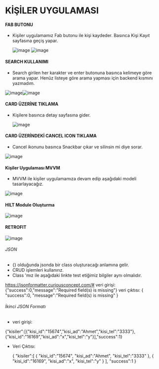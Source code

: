 # KİŞİLER UYGULAMASI

#### FAB BUTONU

* Kişiler uygulamamız Fab butonu ile kişi kaydeder. Basınca  Kişi Kayıt sayfasına geçiş yapar.
  
  ![image](https://github.com/Gorur56/Android-Bootcamp-Program-Kotlin/assets/54911292/21fb412b-ddc3-498a-ab09-04041b152d13) ![image](https://github.com/Gorur56/Android-Bootcamp-Program-Kotlin/assets/54911292/74bfde37-f2e8-4dbf-b192-f953c2ca8d15)

#### SEARCH KULLANIMI

* Search girilen her karakter ve enter butonuna basınca kelimeye göre arama yapar. Henüz listeye göre arama yapması için backend kısmını yazmadım.

![image](https://github.com/Gorur56/Android-Bootcamp-Program-Kotlin/assets/54911292/2064b825-2cde-4dd6-b209-d1f9419bdf67)![image](https://github.com/Gorur56/Android-Bootcamp-Program-Kotlin/assets/54911292/31547106-fc39-459a-a614-959959f69969)

#### CARD ÜZERİNE TIKLAMA

* Kişilere basınca detay sayfasına gider.

  ![image](https://github.com/Gorur56/Android-Bootcamp-Program-Kotlin/assets/54911292/bba348d1-c7d5-4d26-b12e-adedaed8bd00)


#### CARD ÜZERİNDEKİ CANCEL ICON TIKLAMA

* Cancel ikonunu basınca Snackbar çıkar ve silinsin mi diye sorar.

![image](https://github.com/Gorur56/Android-Bootcamp-Program-Kotlin/assets/54911292/d201504b-6eec-4efe-9e31-5205326f1fd8)

#### Kişiler Uygulaması MVVM

* MVVM ile kişiler uygulamamıza devam edip aşağıdaki modeli tasarlayacağız.

![image](https://github.com/Gorur56/Android-Bootcamp-Program-Kotlin/assets/54911292/f98fc7bf-a9ed-4805-bedf-a49d1663148c)

#### HILT Module Oluşturma

![image](https://github.com/Gorur56/Android-Bootcamp-Program-Kotlin/assets/54911292/aea78582-1bc3-47a3-8269-2769063c0176)

#### RETROFIT
![image](https://github.com/Gorur56/Android-Bootcamp-Program-Kotlin/assets/54911292/6a19225d-39bc-4143-b048-f66326de8444)

###### JSON
* {} olduğunda jsonda bir class oluşturacağı anlamına gelir.
* CRUD işlemleri kullanırız.
* Class 'mız ile aşağıdaki linkte test etiğimiz bilgiler aynı olmalıdır.

 https://jsonformatter.curiousconcept.com/#
 veri girişi: {"success":0,"message":"Required field(s) is missing"}
 veri çıktısı:
 {
   "success":0,
   "message":"Required field(s) is missing"
}

###### İkinci JSON Formatı
* veri girişi:

{"kisiler":[{"kisi_id":"15674","kisi_ad":"Ahmet","kisi_tel":"3333"},
{"kisi_id":"16169","kisi_ad":"x","kisi_tel":"y"}],"success":1}

* Veri Çıktısı:

  {
   "kisiler":[
      {
         "kisi_id":"15674",
         "kisi_ad":"Ahmet",
         "kisi_tel":"3333"
      },
      {
         "kisi_id":"16169",
         "kisi_ad":"x",
         "kisi_tel":"y"
      }
   ],
   "success":1
}









